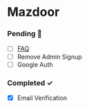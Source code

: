 # Mazdoor

### Pending 📝
- [ ] [FAQ](http://uts3.netlify.app)
- [ ] Remove Admin Signup
- [ ] Google Auth

### Completed ✓ 
- [x] Email Verification